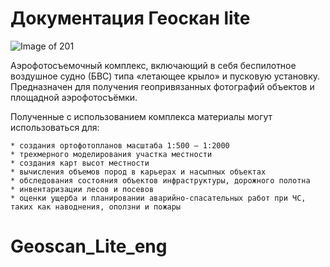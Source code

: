 ﻿# Документация Геоскан lite

![Image of 201](../_static/_images/101.png)

Аэрофотосъемочный комплекс, включающий в себя беспилотное воздушное судно (БВС) типа «летающее крыло» и пусковую установку.
Предназначен для получения геопривязанных фотографий объектов и площадной аэрофотосъёмки.

Полученные с использованием комплекса материалы могут использоваться для:

    * создания ортофотопланов масштаба 1:500 – 1:2000
    * трехмерного моделирования участка местности
    * создания карт высот местности
    * вычисления объемов пород в карьерах и насыпных объектах
    * обследования состояния объектов инфраструктуры, дорожного полотна
    * инвентаризации лесов и посевов
    * оценки ущерба и планировании аварийно-спасательных работ при ЧС, таких как наводнения, оползни и пожары
# Geoscan_Lite_eng
